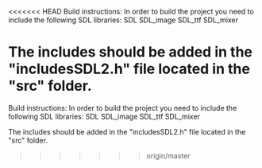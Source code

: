 <<<<<<< HEAD
Build instructions:
In order to build the project you need to include the following SDL libraries:
SDL
SDL_image
SDL_ttf
SDL_mixer
 
The includes should be added in the "includesSDL2.h" file located in the "src" folder.
=======
Build instructions:
In order to build the project you need to include the following SDL libraries:
SDL
SDL_image
SDL_ttf
SDL_mixer
 
The includes should be added in the "includesSDL2.h" file located in the "src" folder.
>>>>>>> origin/master
